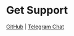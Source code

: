 # Get Support
[GitHub](https://github.com/nift4/Mint-OS/issues/new/choose) | [Telegram Chat](https://t.me/cedricchat)

